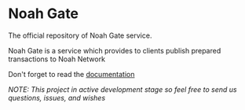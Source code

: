 # Noah Gate


The official repository of Noah Gate service.

Noah Gate is a service which provides to clients publish prepared transactions to Noah Network

Don't forget to read the [documentation](https://noah-blockchain.github.io/noah-gate-docs/)

_NOTE: This project in active development stage so feel free to send us questions, issues, and wishes_
